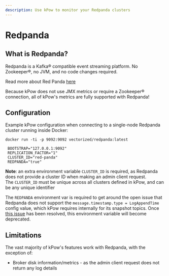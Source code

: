 ```yaml
---
description: Use kPow to monitor your Redpanda clusters
---
```


# Redpanda

## What is Redpanda?

Redpanda is a Kafka® compatible event streaming platform. No Zookeeper®, no JVM, and no code changes required.

Read more about Red Panda [here](https://vectorized.io/)

Because kPow does not use JMX metrics or require a Zookeeper® connection, all of kPow's metrics are fully supported with Redpanda!

## Configuration

Example kPow configuration when connecting to a single-node Redpanda cluster running inside Docker:

```
docker run -ti -p 9092:9092 vectorized/redpanda:latest
```

```text
 BOOTSTRAP="127.0.0.1:9092"
 REPLICATION_FACTOR="1"
 CLUSTER_ID="red-panda"
 REDPANDA="true"
```

**Note**: an extra environment variable `CLUSTER_ID` is required, as Redpanda does not provide a cluster ID when making an admin client request.   
The `CLUSTER_ID` must be unique across all clusters defined in kPow, and can be any unique identifier

The `REDPANDA` environment var is required to get around the open issue that Redpanda does not support the `message.timestamp.type = LogAppendTime` config value, which kPow requires internally for its snapshot topics. Once [this issue](https://github.com/vectorizedio/redpanda/issues/626) has been resolved, this environment variable will become deprecated.

## Limitations

The vast majority of kPow's features work with Redpanda, with the exception of:

* Broker disk information/metrics - as the admin client request does not return any log details

